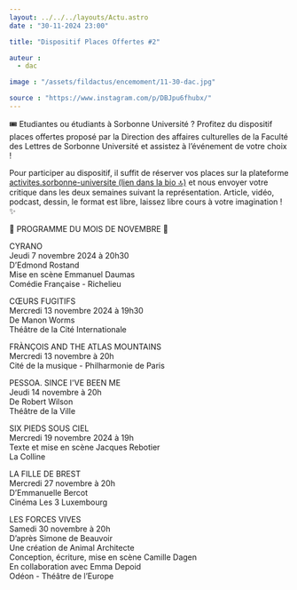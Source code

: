 ```yaml
---
layout: ../../../layouts/Actu.astro
date : "30-11-2024 23:00"

title: "Dispositif Places Offertes #2"

auteur :
  - dac

image : "/assets/fildactus/encemoment/11-30-dac.jpg"

source : "https://www.instagram.com/p/DBJpu6fhubx/"
---
```


🎟 Etudiantes ou étudiants à Sorbonne Université ? Profitez du dispositif places offertes proposé par la Direction des affaires culturelles de la Faculté des Lettres de Sorbonne Université et assistez à l’événement de votre choix !

Pour participer au dispositif, il suffit de réserver vos places sur la plateforme [activites.sorbonne-universite (lien dans la bio 🔝)](https://activites.sorbonne-universite.fr/creneaux-activite?aid=168&resetfilters=1) et nous envoyer votre critique dans les deux semaines suivant la représentation. Article, vidéo, podcast, dessin, le format est libre, laissez libre cours à votre imagination ! ✨

📅 PROGRAMME DU MOIS DE NOVEMBRE 📅

CYRANO  
Jeudi 7 novembre 2024 à 20h30  
D’Edmond Rostand  
Mise en scène Emmanuel Daumas  
Comédie Française - Richelieu

CŒURS FUGITIFS  
Mercredi 13 novembre 2024 à 19h30  
De Manon Worms  
Théâtre de la Cité Internationale

FRÀNÇOIS AND THE ATLAS MOUNTAINS  
Mercredi 13 novembre à 20h  
Cité de la musique - Philharmonie de Paris

PESSOA. SINCE I'VE BEEN ME  
Jeudi 14 novembre à 20h  
De Robert Wilson  
Théâtre de la Ville

SIX PIEDS SOUS CIEL  
Mercredi 19 novembre 2024 à 19h  
Texte et mise en scène Jacques Rebotier  
La Colline

LA FILLE DE BREST  
Mercredi 27 novembre à 20h  
D’Emmanuelle Bercot  
Cinéma Les 3 Luxembourg

LES FORCES VIVES  
Samedi 30 novembre à 20h  
D’après Simone de Beauvoir  
Une création de Animal Architecte  
Conception, écriture, mise en scène Camille Dagen  
En collaboration avec Emma Depoid  
Odéon - Théâtre de l’Europe